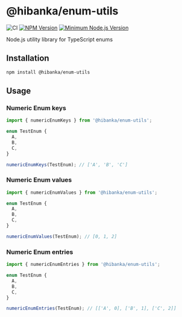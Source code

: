# @hibanka/enum-utils

![CI](https://github.com/Hibanka/enum-utils/actions/workflows/ci.yml/badge.svg)
[![NPM Version](https://badgen.net/npm/v/@hibanka/enum-utils)](https://npmjs.com/package/@hibanka/enum-utils)
[![Minimum Node.js Version](https://badgen.net/npm/node/@hibanka/enum-utils)](https://npmjs.com/package/@hibanka/enum-utils)

Node.js utility library for TypeScript enums

## Installation

```bash
npm install @hibanka/enum-utils
```

## Usage

### Numeric Enum keys

```ts
import { numericEnumKeys } from '@hibanka/enum-utils';

enum TestEnum {
  A,
  B,
  C,
}

numericEnumKeys(TestEnum); // ['A', 'B', 'C']
```

### Numeric Enum values

```ts
import { numericEnumValues } from '@hibanka/enum-utils';

enum TestEnum {
  A,
  B,
  C,
} 

numericEnumValues(TestEnum); // [0, 1, 2]
```

### Numeric Enum entries

```ts
import { numericEnumEntries } from '@hibanka/enum-utils';

enum TestEnum {
  A,
  B,
  C,
}

numericEnumEntries(TestEnum); // [['A', 0], ['B', 1], ['C', 2]]
```
